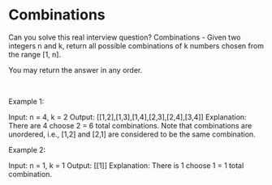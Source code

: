 # Combinations

Can you solve this real interview question? Combinations - Given two integers n and k, return all possible combinations of k numbers chosen from the range [1, n].

You may return the answer in any order.

 

Example 1:


Input: n = 4, k = 2
Output: [[1,2],[1,3],[1,4],[2,3],[2,4],[3,4]]
Explanation: There are 4 choose 2 = 6 total combinations.
Note that combinations are unordered, i.e., [1,2] and [2,1] are considered to be the same combination.


Example 2:


Input: n = 1, k = 1
Output: [[1]]
Explanation: There is 1 choose 1 = 1 total combination.
